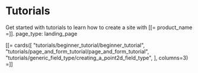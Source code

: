 # Tutorials

Get started with tutorials to learn how to create a site with [[= product_name =]].
page_type: landing_page

[[= cards([
    "tutorials/beginner_tutorial/beginner_tutorial",
    "tutorials/page_and_form_tutorial/page_and_form_tutorial",
    "tutorials/generic_field_type/creating_a_point2d_field_type",
], columns=3) =]]
